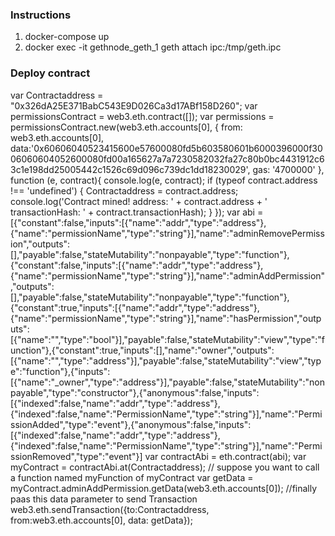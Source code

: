 ### Instructions
1. docker-compose up
2. docker exec -it gethnode_geth_1 geth attach ipc:/tmp/geth.ipc

### Deploy contract
var Contractaddress = "0x326dA25E371BabC543E9D026Ca3d17ABf158D260";
var permissionsContract = web3.eth.contract([]);
var permissions = permissionsContract.new(web3.eth.accounts[0],
   {
     from: web3.eth.accounts[0], 
     data:'0x60606040523415600e57600080fd5b603580601b6000396000f3006060604052600080fd00a165627a7a7230582032fa27c80b0bc4431912c63c1e198dd25005442c1526c69d096c739dc1dd18230029', 
     gas: '4700000'
   }, function (e, contract){
    console.log(e, contract);
    if (typeof contract.address !== 'undefined') {
         Contractaddress = contract.address;
         console.log('Contract mined! address: ' + contract.address + ' transactionHash: ' + contract.transactionHash);
    }
});
var abi = [{"constant":false,"inputs":[{"name":"addr","type":"address"},{"name":"permissionName","type":"string"}],"name":"adminRemovePermission","outputs":[],"payable":false,"stateMutability":"nonpayable","type":"function"},{"constant":false,"inputs":[{"name":"addr","type":"address"},{"name":"permissionName","type":"string"}],"name":"adminAddPermission","outputs":[],"payable":false,"stateMutability":"nonpayable","type":"function"},{"constant":true,"inputs":[{"name":"addr","type":"address"},{"name":"permissionName","type":"string"}],"name":"hasPermission","outputs":[{"name":"","type":"bool"}],"payable":false,"stateMutability":"view","type":"function"},{"constant":true,"inputs":[],"name":"owner","outputs":[{"name":"","type":"address"}],"payable":false,"stateMutability":"view","type":"function"},{"inputs":[{"name":"_owner","type":"address"}],"payable":false,"stateMutability":"nonpayable","type":"constructor"},{"anonymous":false,"inputs":[{"indexed":false,"name":"addr","type":"address"},{"indexed":false,"name":"PermissionName","type":"string"}],"name":"PermissionAdded","type":"event"},{"anonymous":false,"inputs":[{"indexed":false,"name":"addr","type":"address"},{"indexed":false,"name":"PermissionName","type":"string"}],"name":"PermissionRemoved","type":"event"}]
var contractAbi = eth.contract(abi);
var myContract = contractAbi.at(Contractaddress);
// suppose you want to call a function named myFunction of myContract
var getData = myContract.adminAddPermission.getData(web3.eth.accounts[0]);
//finally paas this data parameter to send Transaction
web3.eth.sendTransaction({to:Contractaddress, from:web3.eth.accounts[0], data: getData});